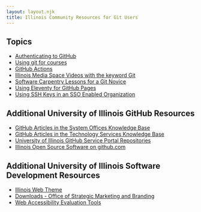 ```yaml
---
layout: layout.njk
title: Illinois Community Resources for Git Users
---
```


## Topics

- [Authenticating to GitHub](/resources/auth/)
- [Using git for courses](/resources/git-for-courses/)
- [GitHub Actions](/github-actions/)
- [Illinois Media Space Videos with the keyword Git](https://mediaspace.illinois.edu/esearch/search?keyword=git)
- [Software Carpentry Lessons for a Git Novice](https://swcarpentry.github.io/git-novice/)
- [Using Eleventy for GitHub Pages](/eleventy)
- [Using SSH Keys in an SSO Enabled Organization][1]

[1]: https://docs.github.com/en/enterprise-cloud@latest/authentication/authenticating-with-saml-single-sign-on/authorizing-an-ssh-key-for-use-with-saml-single-sign-on

## Additional University of Illinois GitHub Resources

- [GitHub Articles in the System Offices Knowledge Base](https://answers.uillinois.edu/systemoffices/search.php?q=github)
- [GitHub Articles in the Technology Services Knowledge Base](https://answers.uillinois.edu/illinois/search.php?q=GitHub)
- [University of Illinois GitHub Service Portal Repositories](https://github.com/uillinois-community)
- [Illinois Open Source Software on github.com](https://illinois.github.io)

## Additional University of Illinois Software Development Resources

- [Illinois Web Theme](https://webtheme.illinois.edu/)
- [Downloads - Office of Strategic Marketing and Branding](https://marketing.illinois.edu/tools/downloads)
- [Web Accessibility Evaluation Tools](https://accessibleit.disability.illinois.edu/tools/overview/)
